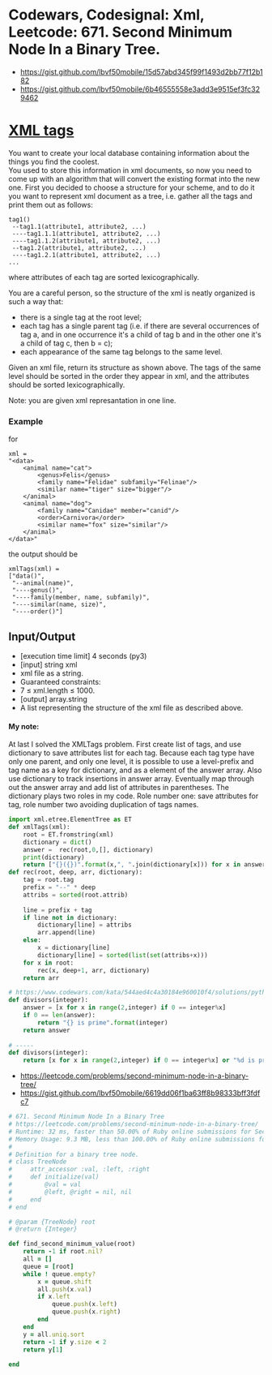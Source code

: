 # Codewars, Codesignal: Xml, Leetcode: 671. Second Minimum Node In a Binary Tree.

- https://gist.github.com/lbvf50mobile/15d57abd345f99f1493d2bb77f12b182
- https://gist.github.com/lbvf50mobile/6b46555558e3add3e9515ef3fc329462

# [XML tags](https://app.codesignal.com/arcade/python-arcade/picturing-the-parsibilities/93XzHLkTAQXJYzdFd)

You want to create your local database containing information about the things you find the coolest.  
You used to store this information in xml documents, so now you need to come up with an algorithm that will convert the existing 
 format into the new one. 
 First you decided to choose a structure for your scheme, and to do it you want to represent xml document as a tree, 
 i.e. gather all the tags and print them out as follows:
```
tag1()
 --tag1.1(attribute1, attribute2, ...)
 ----tag1.1.1(attribute1, attribute2, ...)
 ----tag1.1.2(attribute1, attribute2, ...)
 --tag1.2(attribute1, attribute2, ...)
 ----tag1.2.1(attribute1, attribute2, ...)
...
```

where attributes of each tag are sorted lexicographically.


You are a careful person, so the structure of the xml is neatly organized is such a way that:


- there is a single tag at the root level;
- each tag has a single parent tag (i.e. if there are several occurrences of tag a, and in one occurrence it's a child of tag b and in the other one it's a child of tag c, then b = c);
- each appearance of the same tag belongs to the same level.


Given an xml file, return its structure as shown above. The tags of the same level should be sorted in the order they appear in xml, and the attributes should be sorted lexicographically.


Note: you are given xml represantation in one line.

### Example

for
```
xml =
"<data>
    <animal name="cat">
    	<genus>Felis</genus>
        <family name="Felidae" subfamily="Felinae"/>
        <similar name="tiger" size="bigger"/>
    </animal>
    <animal name="dog">
        <family name="Canidae" member="canid"/>
        <order>Carnivora</order>
        <similar name="fox" size="similar"/>
    </animal>
</data>"
```

the output should be

```
xmlTags(xml) =
["data()",
 "--animal(name)",
 "----genus()",
 "----family(member, name, subfamily)",
 "----similar(name, size)",
 "----order()"]
```


## Input/Output

- [execution time limit] 4 seconds (py3)
- [input] string xml
- xml file as a string.
- Guaranteed constraints:
- 7 ≤ xml.length ≤ 1000.
- [output] array.string
- A list representing the structure of the xml file as described above.

#### My note:

At last I solved the XMLTags problem.  First create list of tags, and use dictionary to save attributes list for each tag. Because each tag type have only one parent, and only one level, it is possible to use a level-prefix and tag name as a key for dictionary, and as a element of the answer array. Also use dictionary to track insertions in answer array.  Eventually map through out the answer array and add list of attributes in parentheses.  The dictionary plays two roles in my code. Role number one: save attributes for tag, role number two avoiding duplication of tags names.


```Python
import xml.etree.ElementTree as ET
def xmlTags(xml):
    root = ET.fromstring(xml)
    dictionary = dict()
    answer =  rec(root,0,[], dictionary)
    print(dictionary)
    return ["{}({})".format(x,", ".join(dictionary[x])) for x in answer]
def rec(root, deep, arr, dictionary):
    tag = root.tag
    prefix = "--" * deep
    attribs = sorted(root.attrib)
    
    line = prefix + tag 
    if line not in dictionary:
        dictionary[line] = attribs
        arr.append(line)
    else:
        x = dictionary[line]
        dictionary[line] = sorted(list(set(attribs+x)))
    for x in root:
        rec(x, deep+1, arr, dictionary)
    return arr

```


```Python
# https://www.codewars.com/kata/544aed4c4a30184e960010f4/solutions/python
def divisors(integer):
    answer = [x for x in range(2,integer) if 0 == integer%x]
    if 0 == len(answer):
        return "{} is prime".format(integer)
    return answer
    
# -----
def divisors(integer):
    return [x for x in range(2,integer) if 0 == integer%x] or "%d is prime" % integer
```
- https://leetcode.com/problems/second-minimum-node-in-a-binary-tree/
- https://gist.github.com/lbvf50mobile/6619dd06f1ba63ff8b98333bff3fdfc7

```Ruby
# 671. Second Minimum Node In a Binary Tree
# https://leetcode.com/problems/second-minimum-node-in-a-binary-tree/
# Runtime: 32 ms, faster than 50.00% of Ruby online submissions for Second Minimum Node In a Binary Tree.
# Memory Usage: 9.3 MB, less than 100.00% of Ruby online submissions for Second Minimum Node In a Binary Tree.
# 
# Definition for a binary tree node.
# class TreeNode
#     attr_accessor :val, :left, :right
#     def initialize(val)
#         @val = val
#         @left, @right = nil, nil
#     end
# end

# @param {TreeNode} root
# @return {Integer}

def find_second_minimum_value(root)
    return -1 if root.nil?
    all = []
    queue = [root]
    while ! queue.empty?
        x = queue.shift
        all.push(x.val)
        if x.left
            queue.push(x.left)
            queue.push(x.right)
        end
    end
    y = all.uniq.sort
    return -1 if y.size < 2
    return y[1]
    
end
```